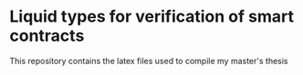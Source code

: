 # Liquid types for verification of smart contracts

This repository contains the latex files used to compile my master's thesis

